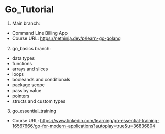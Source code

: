 # Go_Tutorial

1. Main branch:
- Command Line Billing App
- Course URL: https://netninja.dev/p/learn-go-golang

2. go_basics branch:
  - data types
  - functions
  - arrays and slices
  - loops
  - booleands and conditionals
  - package scope
  - pass by value
  - pointers
  - structs and custom types
  
 3. go_essential_training
  - Course URL: https://www.linkedin.com/learning/go-essential-training-16567666/go-for-modern-applications?autoplay=true&u=36836804
   
  

  
